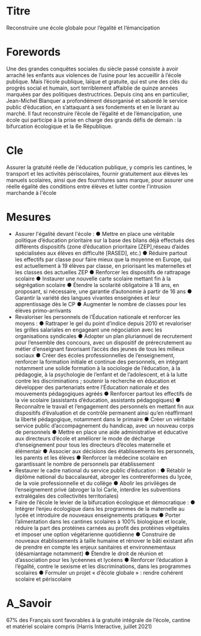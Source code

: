 # Titre

Reconstruire une école globale pour l’égalité et l’émancipation
# Forewords

Une des grandes conquêtes sociales du siècle passé consiste à avoir arraché les enfants aux violences de l’usine pour les accueillir à l’école publique. Mais l’école publique, laïque et gratuite, qui est une des clés du progrès social et humain, sort terriblement affaiblie de quinze années marquées par des politiques destructrices. Depuis cinq ans en particulier, Jean-Michel Blanquer a profondément désorganisé et sabordé le service public d’éducation, en s’attaquant à ses fondements et en le livrant au marché. Il faut reconstruire l’école de l’égalité et de l’émancipation, une école qui participe à la prise en charge des grands défis de demain : la bifurcation écologique et la 6e République.

# Cle

Assurer la gratuité réelle de l'éducation publique, y compris les cantines, le transport et les activités périscolaires, fournir gratuitement aux élèves les manuels scolaires, ainsi que des fournitures sans marque, pour assurer une réelle égalité des conditions entre élèves et lutter contre l'intrusion marchande à l'école
# Mesures

* Assurer l'égalité devant l'école :
	●	Mettre en place une véritable politique d’éducation prioritaire sur la base des bilans déjà effectués des différents dispositifs (zone d’éducation prioritaire [ZEP],réseau d’aides spécialisées aux élèves en difficulté [RASED], etc.)
	●	Réduire partout les effectifs par classe pour faire mieux que la moyenne en Europe, qui est actuellement à 19 élèves par classe, en priorisant les maternelles et les classes des actuelles ZEP
	●	Renforcer les dispositifs de rattrapage scolaire
	●	Instaurer une nouvelle carte scolaire mettant fin à la ségrégation scolaire
	●	Étendre la scolarité obligatoire à 18 ans, en proposant, si nécessaire, une garantie d’autonomie à partir de 16 ans
	●	Garantir la variété des langues vivantes enseignées et leur apprentissage dès le CP
	●	Augmenter le nombre de classes pour les élèves primo-arrivants
* Revaloriser les personnels de l’Éducation nationale et renforcer les moyens :
	●	Rattraper le gel du point d’indice depuis 2010 et revaloriser les grilles salariales en engageant une négociation avec les organisations syndicales
	●	Adopter un plan pluriannuel de recrutement pour l’ensemble des concours, avec un dispositif de prérecrutement au métier d’enseignant favorisant l’accès des jeunes de tous les milieux sociaux 
	●	Créer des écoles professionnelles de l’enseignement, renforcer la formation initiale et continue des personnels, en intégrant notamment une solide formation à la sociologie de l’éducation, à la pédagogie, à la psychologie de l’enfant et de l’adolescent, et à la lutte contre les discriminations ; soutenir la recherche en éducation et développer des partenariats entre l’Éducation nationale et des mouvements pédagogiques agréés
	●	Renforcer partout les effectifs de la vie scolaire (assistants d’éducation, assistants pédagogiques)
	●	Reconnaître le travail et l’engagement des personnels en mettant fin aux dispositifs d’évaluation et de contrôle permanent ainsi qu’en réaffirmant la liberté pédagogique, notamment dans le primaire
	●	Créer un véritable service public d’accompagnement du handicap, avec un nouveau corps de personnels
	●	Mettre en place une aide administrative et éducative aux directeurs d’école et améliorer le mode de décharge d’enseignement pour tous les directeurs d’écoles maternelle et élémentair
	●	Associer aux décisions des établissements les personnels, les parents et les élèves
	●	Renforcer la médecine scolaire en garantissant le nombre de personnels par établissement
* Restaurer le cadre national du service public d’éducation :
	●	Rétablir le diplôme national du baccalauréat, abroger les contreréformes du lycée, de la voie professionnelle et du collège
	●	Abolir les privilèges de l’enseignement privé (abroger la loi Carle, interdire les subventions extralégales des collectivités territoriales)
* Faire de l’école le levier de la bifurcation écologique et démocratique :
	●	Intégrer l’enjeu écologique dans les programmes de la maternelle au lycée et introduire de nouveaux enseignements pratiques
	●	Porter l’alimentation dans les cantines scolaires à 100% biologique et locale, réduire la part des protéines carnées au profit des protéines végétales et imposer une option végétarienne quotidienne
	●	Construire de nouveaux établissements à taille humaine et rénover le bâti existant afin de prendre en compte les enjeux sanitaires et environnementaux (désamiantage notamment)
	●	Étendre le droit de réunion et d’association pour les lycéennes et lycéens
	●	Renforcer l’éducation à l’égalité, contre le sexisme et les discriminations, dans les programmes scolaires
	●	Formuler un projet « d’école globale » : rendre cohérent scolaire et périscolaire
# A_Savoir

67% des Français sont favorables à la gratuité intégrale de l’école, cantine et matériel scolaire compris (Harris Interactive, juillet 2021)